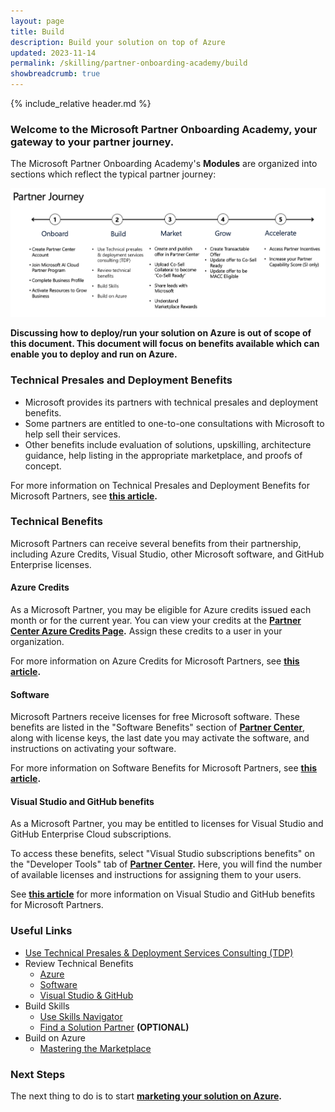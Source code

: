 ```yaml
---
layout: page
title: Build
description: Build your solution on top of Azure
updated: 2023-11-14
permalink: /skilling/partner-onboarding-academy/build
showbreadcrumb: true
---
```

{% include_relative header.md %}

### Welcome to the Microsoft Partner Onboarding Academy, your gateway to your partner journey.

The Microsoft Partner Onboarding Academy's **Modules** are organized into sections which reflect the typical partner journey:

![](../../../assets/partner-onboarding/partner-journey.png)

**Discussing how to deploy/run your solution on Azure is out of scope of this document. This document will focus on benefits available which can enable you to deploy and run on Azure.**

### Technical Presales and Deployment Benefits

* Microsoft provides its partners with technical presales and deployment benefits.
* Some partners are entitled to one-to-one consultations with Microsoft to help sell their services.
* Other benefits include evaluation of solutions, upskilling, architecture guidance, help listing in the appropriate marketplace, and proofs of concept.

For more information on Technical Presales and Deployment Benefits for Microsoft Partners, see **[this article](https://learn.microsoft.com/en-us/partner-center/technical-benefits).**

### Technical Benefits

Microsoft Partners can receive several benefits from their partnership, including Azure Credits, Visual Studio, other Microsoft software, and GitHub Enterprise licenses.

#### Azure Credits

As a Microsoft Partner, you may be eligible for Azure credits issued each month or for the current year. You can view your credits at the **[Partner Center Azure Credits Page](https://partner.microsoft.com/dashboard/v2/benefits/azure).** Assign these credits to a user in your organization.

For more information on Azure Credits for Microsoft Partners, see **[this article](https://learn.microsoft.com/en-us/partner-center/mpn-benefits-azure-cloud).**

#### Software

Microsoft Partners receive licenses for free Microsoft software. These benefits are listed in the "Software Benefits" section of **[Partner Center](https://partner.microsoft.com/dashboard/home)**, along with license keys, the last date you may activate the software, and instructions on activating your software.

For more information on Software Benefits for Microsoft Partners, see **[this article](https://learn.microsoft.com/en-us/partner-center/mpn-benefits-software).**

#### Visual Studio and GitHub benefits

As a Microsoft Partner, you may be entitled to licenses for Visual Studio and GitHub Enterprise Cloud subscriptions.

To access these benefits, select "Visual Studio subscriptions benefits" on the "Developer Tools" tab of **[Partner Center](https://partner.microsoft.com/dashboard/home).** Here, you will find the number of available licenses and instructions for assigning them to your users.

See **[this article](https://learn.microsoft.com/en-us/partner-center/mpn-benefits-visual-studio)** for more information on Visual Studio and GitHub benefits for Microsoft Partners.

### Useful Links

- [Use Technical Presales & Deployment Services Consulting (TDP)](https://learn.microsoft.com/en-us/partner-center/technical-benefits)
- Review Technical Benefits
  - [Azure](https://learn.microsoft.com/en-us/partner-center/mpn-benefits-azure-cloud)
  - [Software](https://learn.microsoft.com/en-us/partner-center/mpn-benefits-software)
  - [Visual Studio & GitHub](https://learn.microsoft.com/en-us/partner-center/mpn-benefits-visual-studio)
- Build Skills
  - [Use Skills Navigator](https://learn.microsoft.com/en-us/collections/mjdcwo2gzmz43)
  - [Find a Solution Partner](https://partner.microsoft.com/en-rs/partnership/solutions-partner) **(OPTIONAL)**
- Build on Azure
  - [Mastering the Marketplace](https://microsoft.github.io/Mastering-the-Marketplace/)

### Next Steps

The next thing to do is to start **[marketing your solution on Azure](/PartnerResources/skilling/partner-onboarding-academy/market).**